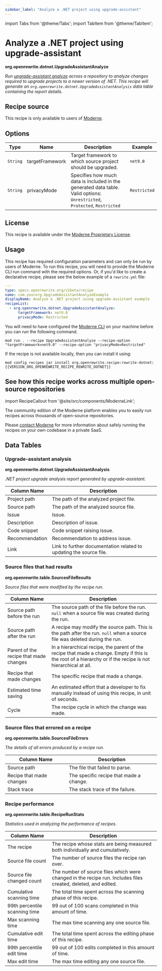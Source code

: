 ```yaml
---
sidebar_label: "Analyze a .NET project using upgrade-assistant"
---
```


import Tabs from '@theme/Tabs';
import TabItem from '@theme/TabItem';

# Analyze a .NET project using upgrade-assistant

**org.openrewrite.dotnet.UpgradeAssistantAnalyze**

_Run [upgrade-assistant analyze](https://learn.microsoft.com/en-us/dotnet/core/porting/upgrade-assistant-overview) across a repository to analyze changes required to upgrade projects to a newer version of .NET. This recipe will generate an `org.openrewrite.dotnet.UpgradeAssistantAnalysis` data table containing the report details._

## Recipe source

This recipe is only available to users of [Moderne](https://docs.moderne.io/).

## Options

| Type | Name | Description | Example |
| -- | -- | -- | -- |
| `String` | targetFramework | Target framework to which source project should be upgraded. | `net9.0` |
| `String` | privacyMode | Specifies how much data is included in the generated data table. Valid options: `Unrestricted`, `Protected`, `Restricted` | `Restricted` |

## License

This recipe is available under the [Moderne Proprietary License](https://docs.moderne.io/licensing/overview).


## Usage

This recipe has required configuration parameters and can only be run by users of Moderne.
To run this recipe, you will need to provide the Moderne CLI run command with the required options. 
Or, if you'd like to create a declarative recipe, please see the below example of a `rewrite.yml` file:

```yaml title="rewrite.yml"
---
type: specs.openrewrite.org/v1beta/recipe
name: com.yourorg.UpgradeAssistantAnalyzeExample
displayName: Analyze a .NET project using upgrade-assistant example
recipeList:
  - org.openrewrite.dotnet.UpgradeAssistantAnalyze: 
      targetFramework: net9.0
      privacyMode: Restricted
```

<Tabs groupId="projectType">
<TabItem value="moderne-cli" label="Moderne CLI">

You will need to have configured the [Moderne CLI](https://docs.moderne.io/user-documentation/moderne-cli/getting-started/cli-intro) on your machine before you can run the following command.

```shell title="shell"
mod run . --recipe UpgradeAssistantAnalyze --recipe-option "targetFramework=net9.0" --recipe-option "privacyMode=Restricted"
```

If the recipe is not available locally, then you can install it using:
```shell
mod config recipes jar install org.openrewrite.recipe:rewrite-dotnet:{{VERSION_ORG_OPENREWRITE_RECIPE_REWRITE_DOTNET}}
```
</TabItem>
</Tabs>

## See how this recipe works across multiple open-source repositories

import RecipeCallout from '@site/src/components/ModerneLink';

<RecipeCallout link="https://app.moderne.io/recipes/org.openrewrite.dotnet.UpgradeAssistantAnalyze" />

The community edition of the Moderne platform enables you to easily run recipes across thousands of open-source repositories.

Please [contact Moderne](https://moderne.io/product) for more information about safely running the recipes on your own codebase in a private SaaS.
## Data Tables

### Upgrade-assistant analysis
**org.openrewrite.dotnet.UpgradeAssistantAnalysis**

_.NET project upgrade analysis report generated by upgrade-assistant._

| Column Name | Description |
| ----------- | ----------- |
| Project path | The path of the analyzed project file. |
| Source path | The path of the analyzed source file. |
| Issue | Issue. |
| Description | Description of issue. |
| Code snippet | Code snippet raising issue. |
| Recommendation | Recommendation to address issue. |
| Link | Link to further documentation related to updating the source file. |

### Source files that had results
**org.openrewrite.table.SourcesFileResults**

_Source files that were modified by the recipe run._

| Column Name | Description |
| ----------- | ----------- |
| Source path before the run | The source path of the file before the run. `null` when a source file was created during the run. |
| Source path after the run | A recipe may modify the source path. This is the path after the run. `null` when a source file was deleted during the run. |
| Parent of the recipe that made changes | In a hierarchical recipe, the parent of the recipe that made a change. Empty if this is the root of a hierarchy or if the recipe is not hierarchical at all. |
| Recipe that made changes | The specific recipe that made a change. |
| Estimated time saving | An estimated effort that a developer to fix manually instead of using this recipe, in unit of seconds. |
| Cycle | The recipe cycle in which the change was made. |

### Source files that errored on a recipe
**org.openrewrite.table.SourcesFileErrors**

_The details of all errors produced by a recipe run._

| Column Name | Description |
| ----------- | ----------- |
| Source path | The file that failed to parse. |
| Recipe that made changes | The specific recipe that made a change. |
| Stack trace | The stack trace of the failure. |

### Recipe performance
**org.openrewrite.table.RecipeRunStats**

_Statistics used in analyzing the performance of recipes._

| Column Name | Description |
| ----------- | ----------- |
| The recipe | The recipe whose stats are being measured both individually and cumulatively. |
| Source file count | The number of source files the recipe ran over. |
| Source file changed count | The number of source files which were changed in the recipe run. Includes files created, deleted, and edited. |
| Cumulative scanning time | The total time spent across the scanning phase of this recipe. |
| 99th percentile scanning time | 99 out of 100 scans completed in this amount of time. |
| Max scanning time | The max time scanning any one source file. |
| Cumulative edit time | The total time spent across the editing phase of this recipe. |
| 99th percentile edit time | 99 out of 100 edits completed in this amount of time. |
| Max edit time | The max time editing any one source file. |

